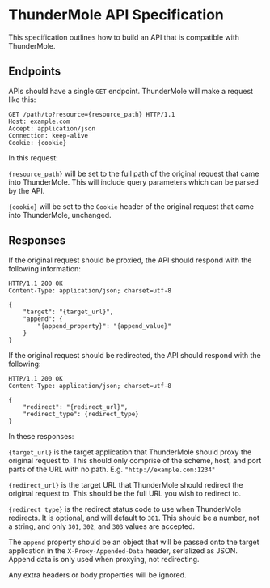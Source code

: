
ThunderMole API Specification
=============================

This specification outlines how to build an API that is compatible with ThunderMole.


Endpoints
---------

APIs should have a single `GET` endpoint. ThunderMole will make a request like this:

```
GET /path/to?resource={resource_path} HTTP/1.1
Host: example.com
Accept: application/json
Connection: keep-alive
Cookie: {cookie}
```

In this request:

`{resource_path}` will be set to the full path of the original request that came into ThunderMole. This will include query parameters which can be parsed by the API.

`{cookie}` will be set to the `Cookie` header of the original request that came into ThunderMole, unchanged.


Responses
---------

If the original request should be proxied, the API should respond with the following information:

```
HTTP/1.1 200 OK
Content-Type: application/json; charset=utf-8

{
    "target": "{target_url}",
    "append": {
        "{append_property}": "{append_value}"
    }
}
```

If the original request should be redirected, the API should respond with the following:

```
HTTP/1.1 200 OK
Content-Type: application/json; charset=utf-8

{
    "redirect": "{redirect_url}",
    "redirect_type": {redirect_type}
}
```

In these responses:

`{target_url}` is the target application that ThunderMole should proxy the original request to. This should only comprise of the scheme, host, and port parts of the URL with no path. E.g. `"http://example.com:1234"`

`{redirect_url}` is the target URL that ThunderMole should redirect the original request to. This should be the full URL you wish to redirect to.

`{redirect_type}` is the redirect status code to use when ThunderMole redirects. It is optional, and will default to `301`. This should be a number, not a string, and only `301`, `302`, and `303` values are accepted.

The `append` property should be an object that will be passed onto the target application in the `X-Proxy-Appended-Data` header, serialized as JSON. Append data is only used when proxying, not redirecting.

Any extra headers or body properties will be ignored.
